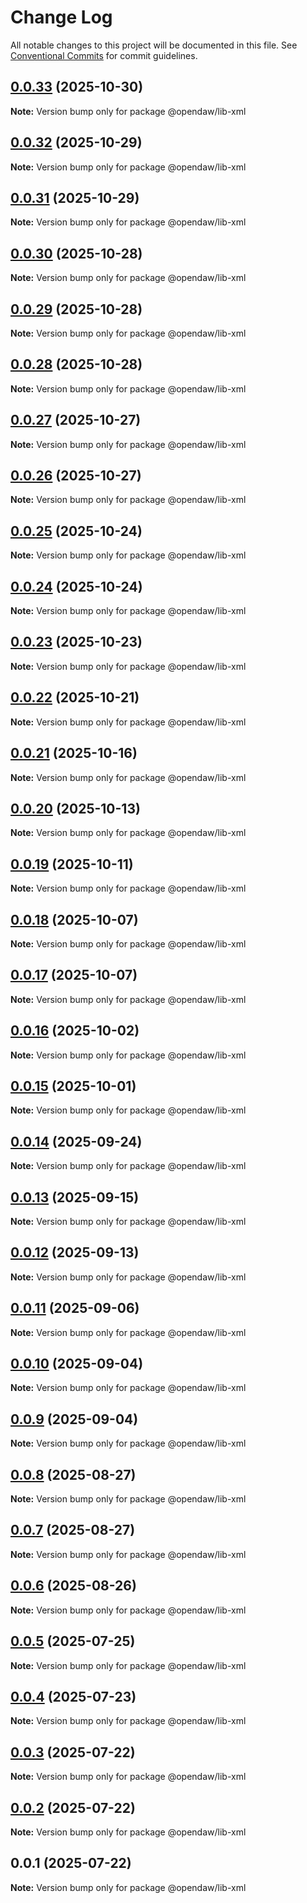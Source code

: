 # Change Log

All notable changes to this project will be documented in this file.
See [Conventional Commits](https://conventionalcommits.org) for commit guidelines.

## [0.0.33](https://github.com/andremichelle/openDAW/compare/@opendaw/lib-xml@0.0.32...@opendaw/lib-xml@0.0.33) (2025-10-30)

**Note:** Version bump only for package @opendaw/lib-xml

## [0.0.32](https://github.com/andremichelle/openDAW/compare/@opendaw/lib-xml@0.0.31...@opendaw/lib-xml@0.0.32) (2025-10-29)

**Note:** Version bump only for package @opendaw/lib-xml

## [0.0.31](https://github.com/andremichelle/openDAW/compare/@opendaw/lib-xml@0.0.30...@opendaw/lib-xml@0.0.31) (2025-10-29)

**Note:** Version bump only for package @opendaw/lib-xml

## [0.0.30](https://github.com/andremichelle/openDAW/compare/@opendaw/lib-xml@0.0.29...@opendaw/lib-xml@0.0.30) (2025-10-28)

**Note:** Version bump only for package @opendaw/lib-xml

## [0.0.29](https://github.com/andremichelle/openDAW/compare/@opendaw/lib-xml@0.0.28...@opendaw/lib-xml@0.0.29) (2025-10-28)

**Note:** Version bump only for package @opendaw/lib-xml

## [0.0.28](https://github.com/andremichelle/openDAW/compare/@opendaw/lib-xml@0.0.27...@opendaw/lib-xml@0.0.28) (2025-10-28)

**Note:** Version bump only for package @opendaw/lib-xml

## [0.0.27](https://github.com/andremichelle/openDAW/compare/@opendaw/lib-xml@0.0.26...@opendaw/lib-xml@0.0.27) (2025-10-27)

**Note:** Version bump only for package @opendaw/lib-xml

## [0.0.26](https://github.com/andremichelle/openDAW/compare/@opendaw/lib-xml@0.0.25...@opendaw/lib-xml@0.0.26) (2025-10-27)

**Note:** Version bump only for package @opendaw/lib-xml

## [0.0.25](https://github.com/andremichelle/openDAW/compare/@opendaw/lib-xml@0.0.24...@opendaw/lib-xml@0.0.25) (2025-10-24)

**Note:** Version bump only for package @opendaw/lib-xml

## [0.0.24](https://github.com/andremichelle/openDAW/compare/@opendaw/lib-xml@0.0.23...@opendaw/lib-xml@0.0.24) (2025-10-24)

**Note:** Version bump only for package @opendaw/lib-xml

## [0.0.23](https://github.com/andremichelle/openDAW/compare/@opendaw/lib-xml@0.0.22...@opendaw/lib-xml@0.0.23) (2025-10-23)

**Note:** Version bump only for package @opendaw/lib-xml

## [0.0.22](https://github.com/andremichelle/openDAW/compare/@opendaw/lib-xml@0.0.21...@opendaw/lib-xml@0.0.22) (2025-10-21)

**Note:** Version bump only for package @opendaw/lib-xml

## [0.0.21](https://github.com/andremichelle/openDAW/compare/@opendaw/lib-xml@0.0.20...@opendaw/lib-xml@0.0.21) (2025-10-16)

**Note:** Version bump only for package @opendaw/lib-xml

## [0.0.20](https://github.com/andremichelle/openDAW/compare/@opendaw/lib-xml@0.0.19...@opendaw/lib-xml@0.0.20) (2025-10-13)

**Note:** Version bump only for package @opendaw/lib-xml

## [0.0.19](https://github.com/andremichelle/openDAW/compare/@opendaw/lib-xml@0.0.18...@opendaw/lib-xml@0.0.19) (2025-10-11)

**Note:** Version bump only for package @opendaw/lib-xml

## [0.0.18](https://github.com/andremichelle/openDAW/compare/@opendaw/lib-xml@0.0.17...@opendaw/lib-xml@0.0.18) (2025-10-07)

**Note:** Version bump only for package @opendaw/lib-xml

## [0.0.17](https://github.com/andremichelle/openDAW/compare/@opendaw/lib-xml@0.0.16...@opendaw/lib-xml@0.0.17) (2025-10-07)

**Note:** Version bump only for package @opendaw/lib-xml

## [0.0.16](https://github.com/andremichelle/openDAW/compare/@opendaw/lib-xml@0.0.15...@opendaw/lib-xml@0.0.16) (2025-10-02)

**Note:** Version bump only for package @opendaw/lib-xml

## [0.0.15](https://github.com/andremichelle/openDAW/compare/@opendaw/lib-xml@0.0.14...@opendaw/lib-xml@0.0.15) (2025-10-01)

**Note:** Version bump only for package @opendaw/lib-xml

## [0.0.14](https://github.com/andremichelle/openDAW/compare/@opendaw/lib-xml@0.0.13...@opendaw/lib-xml@0.0.14) (2025-09-24)

**Note:** Version bump only for package @opendaw/lib-xml

## [0.0.13](https://github.com/andremichelle/openDAW/compare/@opendaw/lib-xml@0.0.12...@opendaw/lib-xml@0.0.13) (2025-09-15)

**Note:** Version bump only for package @opendaw/lib-xml

## [0.0.12](https://github.com/andremichelle/openDAW/compare/@opendaw/lib-xml@0.0.11...@opendaw/lib-xml@0.0.12) (2025-09-13)

**Note:** Version bump only for package @opendaw/lib-xml

## [0.0.11](https://github.com/andremichelle/openDAW/compare/@opendaw/lib-xml@0.0.10...@opendaw/lib-xml@0.0.11) (2025-09-06)

**Note:** Version bump only for package @opendaw/lib-xml

## [0.0.10](https://github.com/andremichelle/openDAW/compare/@opendaw/lib-xml@0.0.9...@opendaw/lib-xml@0.0.10) (2025-09-04)

**Note:** Version bump only for package @opendaw/lib-xml

## [0.0.9](https://github.com/andremichelle/openDAW/compare/@opendaw/lib-xml@0.0.8...@opendaw/lib-xml@0.0.9) (2025-09-04)

**Note:** Version bump only for package @opendaw/lib-xml

## [0.0.8](https://github.com/andremichelle/openDAW/compare/@opendaw/lib-xml@0.0.7...@opendaw/lib-xml@0.0.8) (2025-08-27)

**Note:** Version bump only for package @opendaw/lib-xml

## [0.0.7](https://github.com/andremichelle/openDAW/compare/@opendaw/lib-xml@0.0.6...@opendaw/lib-xml@0.0.7) (2025-08-27)

**Note:** Version bump only for package @opendaw/lib-xml

## [0.0.6](https://github.com/andremichelle/openDAW/compare/@opendaw/lib-xml@0.0.5...@opendaw/lib-xml@0.0.6) (2025-08-26)

**Note:** Version bump only for package @opendaw/lib-xml

## [0.0.5](https://github.com/andremichelle/openDAW/compare/@opendaw/lib-xml@0.0.4...@opendaw/lib-xml@0.0.5) (2025-07-25)

**Note:** Version bump only for package @opendaw/lib-xml

## [0.0.4](https://github.com/andremichelle/openDAW/compare/@opendaw/lib-xml@0.0.3...@opendaw/lib-xml@0.0.4) (2025-07-23)

**Note:** Version bump only for package @opendaw/lib-xml

## [0.0.3](https://github.com/andremichelle/openDAW/compare/@opendaw/lib-xml@0.0.2...@opendaw/lib-xml@0.0.3) (2025-07-22)

**Note:** Version bump only for package @opendaw/lib-xml

## [0.0.2](https://github.com/andremichelle/openDAW/compare/@opendaw/lib-xml@0.0.1...@opendaw/lib-xml@0.0.2) (2025-07-22)

**Note:** Version bump only for package @opendaw/lib-xml

## 0.0.1 (2025-07-22)

**Note:** Version bump only for package @opendaw/lib-xml
